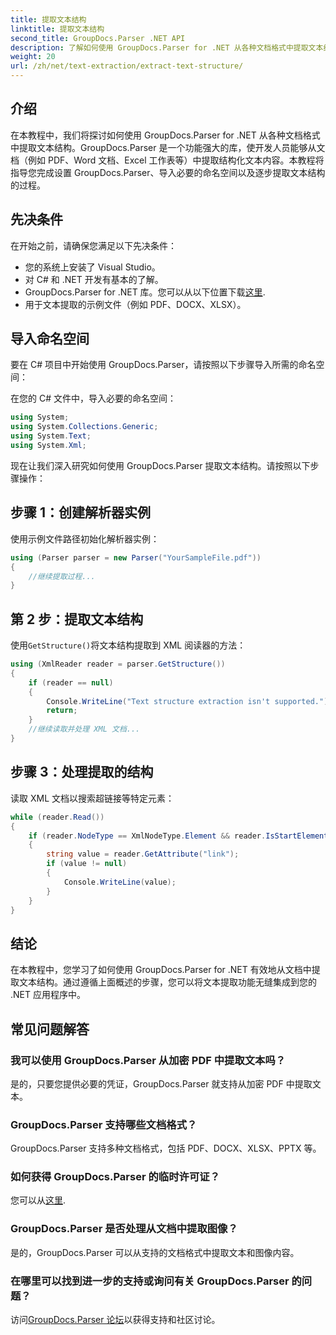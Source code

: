 ```yaml
---
title: 提取文本结构
linktitle: 提取文本结构
second_title: GroupDocs.Parser .NET API
description: 了解如何使用 GroupDocs.Parser for .NET 从各种文档格式中提取文本结构。带有代码示例的分步教程。
weight: 20
url: /zh/net/text-extraction/extract-text-structure/
---
```

## 介绍
在本教程中，我们将探讨如何使用 GroupDocs.Parser for .NET 从各种文档格式中提取文本结构。GroupDocs.Parser 是一个功能强大的库，使开发人员能够从文档（例如 PDF、Word 文档、Excel 工作表等）中提取结构化文本内容。本教程将指导您完成设置 GroupDocs.Parser、导入必要的命名空间以及逐步提取文本结构的过程。
## 先决条件
在开始之前，请确保您满足以下先决条件：
- 您的系统上安装了 Visual Studio。
- 对 C# 和 .NET 开发有基本的了解。
-  GroupDocs.Parser for .NET 库。您可以从以下位置下载[这里](https://releases.groupdocs.com/parser/net/).
- 用于文本提取的示例文件（例如 PDF、DOCX、XLSX）。
## 导入命名空间
要在 C# 项目中开始使用 GroupDocs.Parser，请按照以下步骤导入所需的命名空间：

在您的 C# 文件中，导入必要的命名空间：
```csharp
using System;
using System.Collections.Generic;
using System.Text;
using System.Xml;
```
现在让我们深入研究如何使用 GroupDocs.Parser 提取文本结构。请按照以下步骤操作：
## 步骤 1：创建解析器实例
使用示例文件路径初始化解析器实例：
```csharp
using (Parser parser = new Parser("YourSampleFile.pdf"))
{
    //继续提取过程...
}
```
## 第 2 步：提取文本结构
使用`GetStructure()`将文本结构提取到 XML 阅读器的方法：
```csharp
using (XmlReader reader = parser.GetStructure())
{
    if (reader == null)
    {
        Console.WriteLine("Text structure extraction isn't supported.");
        return;
    }
    //继续读取并处理 XML 文档...
}
```
## 步骤 3：处理提取的结构
读取 XML 文档以搜索超链接等特定元素：
```csharp
while (reader.Read())
{
    if (reader.NodeType == XmlNodeType.Element && reader.IsStartElement() && reader.Name.ToLowerInvariant() == "hyperlink")
    {
        string value = reader.GetAttribute("link");
        if (value != null)
        {
            Console.WriteLine(value);
        }
    }
}
```
## 结论
在本教程中，您学习了如何使用 GroupDocs.Parser for .NET 有效地从文档中提取文本结构。通过遵循上面概述的步骤，您可以将文本提取功能无缝集成到您的 .NET 应用程序中。

## 常见问题解答
### 我可以使用 GroupDocs.Parser 从加密 PDF 中提取文本吗？
是的，只要您提供必要的凭证，GroupDocs.Parser 就支持从加密 PDF 中提取文本。
### GroupDocs.Parser 支持哪些文档格式？
GroupDocs.Parser 支持多种文档格式，包括 PDF、DOCX、XLSX、PPTX 等。
### 如何获得 GroupDocs.Parser 的临时许可证？
您可以从[这里](https://purchase.groupdocs.com/temporary-license/).
### GroupDocs.Parser 是否处理从文档中提取图像？
是的，GroupDocs.Parser 可以从支持的文档格式中提取文本和图像内容。
### 在哪里可以找到进一步的支持或询问有关 GroupDocs.Parser 的问题？
访问[GroupDocs.Parser 论坛](https://forum.groupdocs.com/c/parser/17)以获得支持和社区讨论。